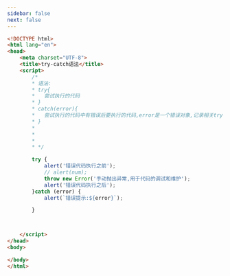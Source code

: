 ```yaml
---
sidebar: false
next: false
---
```

<BlogInfo/>






```html
<!DOCTYPE html>
<html lang="en">
<head>
    <meta charset="UTF-8">
    <title>try-catch语法</title>
    <script>
        /*
        * 语法:
        * try{
        *   尝试执行的代码
        * }
        * catch(error){
        *   尝试执行的代码中有错误后要执行的代码,error是一个错误对象,记录相关try代码中的错误信息
        * }
        *
        *
        *
        * */

        try {
            alert('错误代码执行之前');
            // alert(num);
            throw new Error('手动抛出异常,用于代码的调试和维护');
            alert('错误代码执行之后');
        }catch (error) {
            alert(`错误提示:${error}`);

        }



    </script>
</head>
<body>

</body>
</html>
```






<ActionBox />
        
<style>#top-box {margin-top:0.5rem!important;}</style>